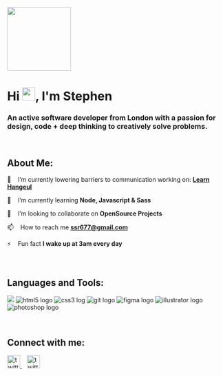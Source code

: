 <div align="left">
  <img src="https://github.com/IAMSSROBINSON/IAMSSROBINSON/blob/main/SSR677_ProfileImage.png?raw=true" align="center" style="width: 148px" />
</div>

<h1 align="left">Hi <img src="https://raw.githubusercontent.com/MartinHeinz/MartinHeinz/master/wave.gif" width="30px">, I'm Stephen</h1>
<h3 align="left">An active software developer from London with a passion for<br> design, code + deep thinking to creatively solve problems.</h3>
<br>

## About Me:

🔭&nbsp; &nbsp; I’m currently lowering barriers to communication working on: **[Learn Hangeul](https://onessr.github.io/Learn-Hangeul/)**

🌱&nbsp; &nbsp; I’m currently learning **Node, Javascript & Sass**

👯&nbsp; &nbsp; I’m looking to collaborate on **OpenSource Projects**

📫&nbsp; &nbsp; How to reach me **ssr677@gmail.com**

⚡&nbsp; &nbsp; Fun fact **I wake up at 3am every day**
<br>
<br>
<br>

## Languages and Tools:

<p align="left"> 
  <img src="https://img.icons8.com/color/48/000000/javascript.png"/> 
  <img src="https://img.icons8.com/color/48/000000/html-5.png" alt="html5 logo"/> 
  <img src="https://img.icons8.com/color/48/000000/css3.png" alt="css3 log"o/> 
  <img src="https://img.icons8.com/color/48/000000/git.png" alt="git logo"/>
  <img src="https://img.icons8.com/color/46/figma--v1.pngg"alt="figma logo"/>
  <img src="https://img.icons8.com/color/48/adobe-illustrator--v1.png" alt="illustrator logo"/>
  <img src="https://img.icons8.com/color/48/adobe-photoshop--v1.png" alt="photoshop logo"/>
</p>
<br/>

## Connect with me:

<p align="left">
  <a href = "https://github.com/ONESSR">
    <img src="https://img.shields.io/badge/github-%2324292e.svg?&style=for-the-badge&logo=github&logoColor=white" alt="twitter" height="30"/>
  </a>
  &nbsp;&nbsp;
  <a href = "https://twitter.com/@iamssrobinson">
    <img src="https://img.shields.io/badge/twitter-%2300acee.svg?&style=for-the-badge&logo=twitter&logoColor=white" alt="twitter" height="30"/>
  </a>
</p>
